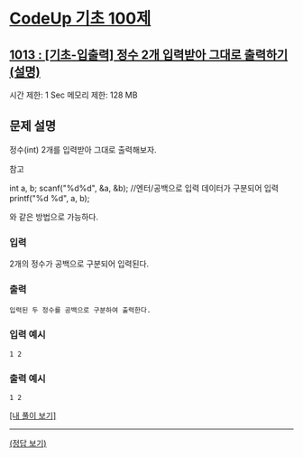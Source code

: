 # [CodeUp 기초 100제](https://codeup.kr/problem.php)

## [1013 : [기초-입출력] 정수 2개 입력받아 그대로 출력하기(설명)](https://codeup.kr/problem.php?id=1013)

시간 제한: 1 Sec  메모리 제한: 128 MB

## 문제 설명

정수(int) 2개를 입력받아 그대로 출력해보자.

참고

int a, b;
scanf("%d%d", &a, &b);  //엔터/공백으로 입력 데이터가 구분되어 입력
printf("%d %d", a, b);

와 같은 방법으로 가능하다.

### 입력

   2개의 정수가 공백으로 구분되어 입력된다.

### 출력

    입력된 두 정수를 공백으로 구분하여 출력한다.

### 입력 예시

    1 2

### 출력 예시

    1 2

[[내 풀이 보기]](https://github.com/flexboni/code_up/blob/master/1013/myCode.cpp)

---

[(정답 보기)](https://codeup.kr/showsource.php?id=425013)
